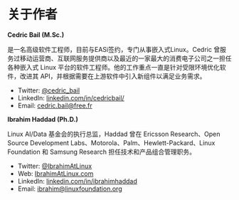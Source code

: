 # 关于作者

**Cedric Bail (M.Sc.)**

是一名高级软件工程师，目前与EASi签约，专门从事嵌入式Linux。Cedric 曾服务过移动运营商、互联网服务提供商以及最近的一家最大的消费电子公司之一担任各种嵌入式 Linux 平台的软件工程师。他的工作重点一直是针对受限环境优化软件，改进其 API，并根据需要在上游软件中引入新组件以满足业务需求。

* Twitter: [@cedric_bail](http://twitter.com/cedric_bail)
* LinkedIn: [linkedin.com/in/cedricbail/](http://linkedin.com/in/cedricbail)
* Email: cedric.bail@free.fr

**Ibrahim Haddad (Ph.D.)**

Linux AI/Data 基金会的执行总监，Haddad 曾在 Ericsson Research、Open Source Development Labs、Motorola、Palm、Hewlett-Packard、Linux Foundation 和 Samsung Research 担任技术和产品组合管理职务。

* Twitter: [@IbrahimAtLinux](http://twitter.com/IbrahimAtLinux)
* Web: [IbrahimAtLinux.com](http://IbrahimAtLinux.com)
* LinkedIn: [linkedin.com/in/ibrahimhaddad](http://linkedin.com/in/ibrahimhaddad)
* Email: ibrahim@linuxfoundation.org
